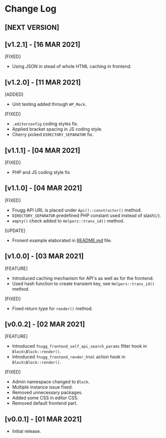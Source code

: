 # Change Log

## [NEXT VERSION]

## [v1.2.1] - [16 MAR 2021]

[FIXED]
- Using JSON in stead of whole HTML caching in frontend.

## [v1.2.0] - [11 MAR 2021]

[ADDED]
- Unit testing added through `WP_Mock`.

[FIXED]
- `.editorconfig` coding styles fix.
- Applied bracket spacing in JS coding style.
- Cherry picked `DIRECTORY_SEPARATOR` fix.

## [v1.1.1] - [04 MAR 2021]

[FIXED]
- PHP and JS coding style fix

## [v1.1.0] - [04 MAR 2021]

[FIXED]
- Fnugg API URL is placed under `Api()::constructor()` method.
- `DIRECTORY_SEPARATOR` predefined PHP constant used instead of slash(`/`).
- `empty()` check added to `Helpers::trans_id()` method.

[UPDATE]
- Fronent example elaborated in [README.md](README.md) file.

## [v1.0.0] - [03 MAR 2021]

[FEATURE]
- Introduced caching mechanism for API's as well as for the frontend.
- Used hash function to create transient key, see `Helpers::trans_id()` method.

[FIXED]
- Fixed return type for `render()` method.

## [v0.0.2] - [02 MAR 2021]

[FEATURE]
- Introduced `fnugg_frontend_self_api_search_params` filter hook in `Block\Block::render()`.
- Introduced `fnugg_frontend_render_html` action hook in `Block\Block::render()`.

[FIXED]
- Admin namespace changed to `Block`.
- Multiple instance issue fixed.
- Removed unnecessary packages.
- Added some CSS in editor CSS.
- Removed default frontend part.

## [v0.0.1] - [01 MAR 2021]

- Initial release.
